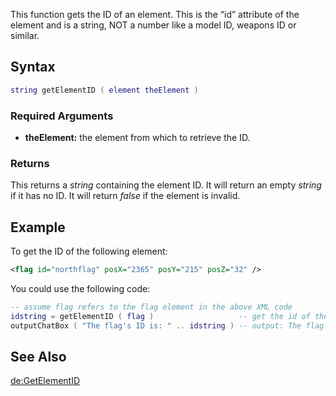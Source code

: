 This function gets the ID of an element. This is the “id” attribute of the element and is a string, NOT a number like a model ID, weapons ID or similar.

Syntax
------

``` lua
string getElementID ( element theElement ) 
```

### Required Arguments

-   **theElement:** the element from which to retrieve the ID.

### Returns

This returns a *string* containing the element ID. It will return an empty *string* if it has no ID. It will return *false* if the element is invalid.

Example
-------

To get the ID of the following element:

``` xml
<flag id="northflag" posX="2365" posY="215" posZ="32" />
```

You could use the following code:

``` lua
-- assume flag refers to the flag element in the above XML code
idstring = getElementID ( flag )                   -- get the id of the flag element
outputChatBox ( "The flag's ID is: " .. idstring ) -- output: The flag's ID is: northflag
```

See Also
--------

[de:GetElementID](/docs/de:getelementid.md "wikilink")
